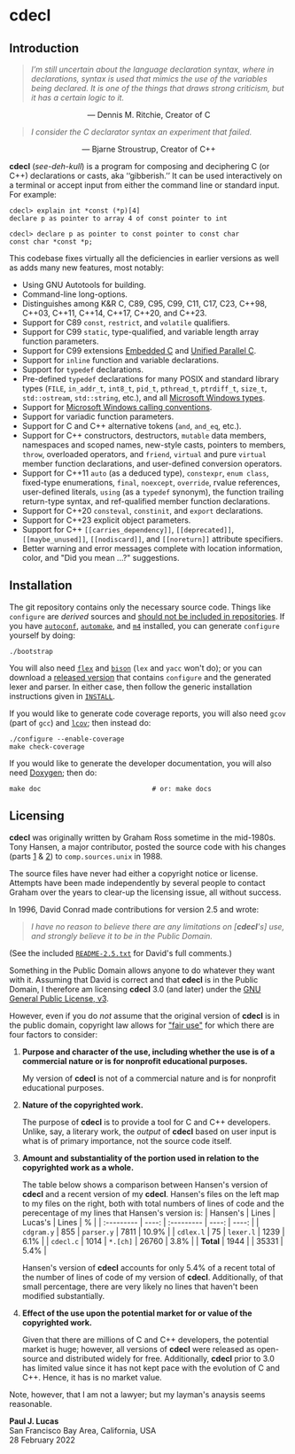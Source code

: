 # cdecl

## Introduction

> *I’m still uncertain about the language declaration syntax, where in
> declarations, syntax is used that mimics the use of the variables being
> declared.  It is one of the things that draws strong criticism, but it has a
> certain logic to it.*

<div style="text-align: center">
&mdash; Dennis M. Ritchie, Creator of C
</div>
<p></p>

> *I consider the C declarator syntax an experiment that failed.*

<div style="text-align: center">
&mdash; Bjarne Stroustrup, Creator of C++
</div>
<p></p>

**cdecl** (_see-deh-kull_)
is a program for composing and deciphering C (or C++)
declarations or casts, aka ‘‘gibberish.’’
It can be used interactively on a terminal or
accept input from either the command line or standard input.
For example:

```
cdecl> explain int *const (*p)[4]
declare p as pointer to array 4 of const pointer to int

cdecl> declare p as pointer to const pointer to const char
const char *const *p;
```

This codebase fixes virtually all the deficiencies in earlier versions
as well as adds many new features,
most notably:

* Using GNU Autotools for building.
* Command-line long-options.
* Distinguishes among
  K&R C,
  C89,
  C95,
  C99,
  C11,
  C17,
  C23,
  C++98,
  C++03,
  C++11,
  C++14,
  C++17,
  C++20,
  and
  C++23.
* Support for C89
  `const`,
  `restrict`,
  and
  `volatile`
  qualifiers.
* Support for C99
  `static`,
  type-qualified,
  and
  variable length array
  function parameters.
* Support for C99 extensions
  [Embedded C](http://www.open-std.org/JTC1/SC22/WG14/www/docs/n1021.pdf)
  and
  [Unified Parallel C](https://upc.lbl.gov/).
* Support for `inline` function and variable declarations.
* Support for `typedef` declarations.
* Pre-defined `typedef` declarations
  for many POSIX and standard library types
  (`FILE`,
   `in_addr_t`,
   `int8_t`,
   `pid_t`,
   `pthread_t`,
   `ptrdiff_t`,
   `size_t`,
   `std::ostream`,
   `std::string`,
   etc.),
  and all
  [Microsoft Windows types](https://docs.microsoft.com/en-us/windows/win32/winprog/windows-data-types).
* Support for [Microsoft Windows calling conventions](https://docs.microsoft.com/en-us/cpp/cpp/argument-passing-and-naming-conventions).
* Support for variadic function parameters.
* Support for C and C++ alternative tokens
  (`and`, `and_eq`, etc.).
* Support for C++
  constructors,
  destructors,
  `mutable` data members,
  namespaces and scoped names,
  new-style casts,
  pointers to members,
  `throw`,
  overloaded operators,
  and
  `friend`,
  `virtual` and pure `virtual`
  member function declarations,
  and
  user-defined conversion operators.
* Support for C++11
  `auto` (as a deduced type),
  `constexpr`,
  `enum class`,
  fixed-type enumerations,
  `final`,
  `noexcept`,
  `override`,
  rvalue references,
  user-defined literals,
  `using` (as a `typedef` synonym),
  the function trailing return-type syntax,
  and
  ref-qualified member function declarations.
* Support for C++20
  `consteval`,
  `constinit`,
  and
  `export`
  declarations.
* Support for C++23 explicit object parameters.
* Support for C++
  `[[carries_dependency]]`,
  `[[deprecated]]`,
  `[[maybe_unused]]`,
  `[[nodiscard]]`,
  and
  `[[noreturn]]`
  attribute specifiers.
* Better warning and error messages
  complete with location information,
  color,
  and "Did you mean ...?" suggestions.

## Installation

The git repository contains only the necessary source code.
Things like `configure` are _derived_ sources and
[should not be included in repositories](http://stackoverflow.com/a/18732931).
If you have
[`autoconf`](https://www.gnu.org/software/autoconf/),
[`automake`](https://www.gnu.org/software/automake/),
and
[`m4`](https://www.gnu.org/software/m4/)
installed,
you can generate `configure` yourself by doing:

    ./bootstrap

You will also need
[`flex`](https://github.com/westes/flex)
and
[`bison`](https://www.gnu.org/software/bison/)
(`lex` and `yacc` won't do);
or you can download a
[released version](https://github.com/paul-j-lucas/cdecl/releases)
that contains `configure`
and the generated lexer and parser.
In either case,
then follow the generic installation instructions given in
[`INSTALL`](https://github.com/paul-j-lucas/cdecl/blob/master/INSTALL).

If you would like to generate code coverage reports,
you will also need
`gcov` (part of `gcc`)
and
[`lcov`](https://github.com/linux-test-project/lcov);
then instead do:

    ./configure --enable-coverage
    make check-coverage

If you would like to generate the developer documentation,
you will also need
[Doxygen](http://www.doxygen.org/);
then do:

    make doc                            # or: make docs

## Licensing

**cdecl** was originally written by Graham Ross
sometime in the mid-1980s.
Tony Hansen, a major contributor,
posted the source code with his changes
(parts [1](https://groups.google.com/g/comp.sources.unix/c/Y76scbXQQBk/m/MVrZZBG0nNwJ)
&
[2](https://groups.google.com/g/comp.sources.unix/c/yzWbI4agBE0/m/ddqzmuiEidwJ))
to `comp.sources.unix` in 1988.

The source files have never had either a copyright notice or license.
Attempts have been made independently by several people
to contact Graham over the years to clear-up the licensing issue,
all without success.

In 1996,
David Conrad made contributions for version 2.5 and wrote:

> *I have no reason to believe there are any limitations on [**cdecl**'s] use,
> and strongly believe it to be in the Public Domain.*

(See the included
[`README-2.5.txt`](https://github.com/paul-j-lucas/cdecl/blob/master/README-2.5.txt)
for David's full comments.)

Something in the Public Domain allows anyone to do whatever they want with it.
Assuming that David is correct
and that **cdecl** is in the Public Domain,
I therefore am licensing **cdecl** 3.0 (and later) under the
[GNU General Public License, v3](https://www.gnu.org/licenses/gpl-3.0.en.html).

However,
even if you do _not_ assume that the original version of **cdecl**
is in the public domain,
copyright law allows for
["fair use"](https://www.copyright.gov/fair-use/more-info.html)
for which there are four factors to consider:

1. **Purpose and character of the use,
   including whether the use is of a commercial nature
   or is for nonprofit educational purposes.**

   My version of **cdecl**
   is not of a commercial nature
   and is for nonprofit educational purposes.

2. **Nature of the copyrighted work.**

   The purpose of **cdecl**
   is to provide a tool
   for C and C++ developers.
   Unlike, say, a literary work,
   the _output_ of **cdecl**
   based on user input
   is what is of primary importance,
   not the source code itself.

3. **Amount and substantiality of the portion used
   in relation to the copyrighted work as a whole.**

   The table below
   shows a comparison
   between Hansen's version of **cdecl**
   and a recent version of my **cdecl**.
   Hansen's files on the left
   map to my files on the right,
   both with total numbers of lines of code
   and the perecentage of my lines
   that Hansen's version is:
   | Hansen's   | Lines | Lucas's    | Lines | %     |
   | :--------- | ----: | :--------- | ----: | ----: |
   | `cdgram.y` |  855  | `parser.y` |  7811 | 10.9% |
   | `cdlex.l`  |   75  | `lexer.l`  |  1239 |  6.1% |
   | `cdecl.c`  | 1014  | `*.[ch]`   | 26760 |  3.8% |
   | **Total**  | 1944  |            | 35331 |  5.4% |

   Hansen's version of **cdecl** accounts for only 5.4%
   of a recent total
   of the number of lines of code
   of my version of **cdecl**.
   Additionally,
   of that small percentage,
   there are very likely
   no lines that haven't been modified substantially.

4. **Effect of the use upon the potential market for
   or value of the copyrighted work.**

   Given that there are millions of C and C++ developers,
   the potential market is huge;
   however,
   all versions of **cdecl**
   were released as open-source
   and distributed widely
   for free.
   Additionally,
   **cdecl** prior to 3.0
   has limited value
   since it has not kept pace
   with the evolution
   of C and C++.
   Hence,
   it has is no market value.

Note, however, that I am not a lawyer;
but my layman's anaysis
seems reasonable.

**Paul J. Lucas**  
San Francisco Bay Area, California, USA  
28 February 2022
